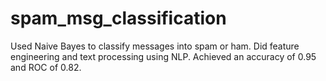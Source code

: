 # spam_msg_classification
Used Naive Bayes to classify messages into spam or ham.  Did feature engineering and text processing using NLP. Achieved an accuracy of 0.95 and ROC of 0.82.
